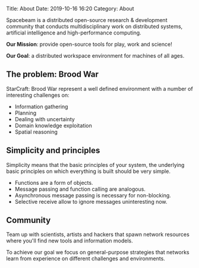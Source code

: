 Title: About 
Date: 2019-10-16 16:20
Category: About

Spacebeam is a distributed open-source research & development community that conducts multidisciplinary work on distributed systems, artificial intelligence and high-performance computing.

**Our Mission**: provide open-source tools for play, work and science!

**Our Goal**: a distributed workspace environment for machines of all ages.

## The problem: Brood War
StarCraft: Brood War represent a well defined environment with a number of interesting challenges on:

- Information gathering
- Planning
- Dealing with uncertainty
- Domain knowledge exploitation
- Spatial reasoning

## Simplicity and principles
Simplicity means that the basic principles of your system, the underlying basic principles on which everything is built should be very simple.

- Functions are a form of objects.
- Message passing and function calling are analogous.
- Asynchronous message passing is necessary for non-blocking.
- Selective receive allow to ignore messages uninteresting now.

## Community
Team up with scientists, artists and hackers that spawn network resources where you'll find new tools and information models.

To achieve our goal we focus on general-purpose strategies that networks learn from experience on different challenges and environments.

